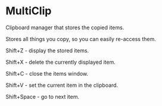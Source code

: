 MultiClip
=========

Clipboard manager that stores the copied items.

Stores all things you copy, so you can easily re-access them.

Shift+Z - display the stored items.

Shift+X - delete the currently displayed item.

Shift+C - close the items window.

Shift+V - set the current item in the clipboard.

Shift+Space - go to next item.

